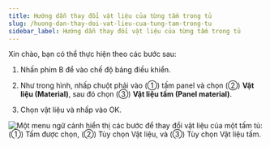 ```yaml
---
title: Hướng dẫn thay đổi vật liệu của từng tấm trong tủ
slug: /huong-dan-thay-doi-vat-lieu-cua-tung-tam-trong-tu
sidebar_label: Hướng dẫn thay đổi vật liệu của từng tấm trong tủ
---
```


Xin chào, bạn có thể thực hiện theo các bước sau:

1. Nhấn phím B để vào chế độ bảng điều khiển.

2. Như trong hình, nhấp chuột phải vào (①) tấm panel và chọn (②) **Vật liệu (Material)**, sau đó chọn (③) **Vật liệu tấm (Panel material)**.

3. Chọn vật liệu và nhấp vào OK.

![Một menu ngữ cảnh hiển thị các bước để thay đổi vật liệu của một tấm tủ: (①) Tấm được chọn, (②) Tùy chọn Vật liệu, và (③) Tùy chọn Vật liệu tấm.](https://storage.googleapis.com/jegavn_kb/image_jegavn/458.1.jpg)